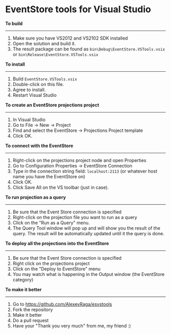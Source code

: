 EventStore tools for Visual Studio
=========


**To build**
________

1. Make sure you have VS2012 and VS2102 SDK installed
2. Open the solution and build it.
3. The result package can be found as `bin\Debug\EventStore.VSTools.vsix` or `bin\Release\EventStore.VSTools.vsix`


**To install**
__________

1. Build `EventStore.VSTools.vsix`
2. Double-click on this file.
3. Agree to install.
4. Restart Visual Studio


**To create an EventStore projections project**
___________________________________________

1. In Visual Studio
2. Go to File -> New -> Project
3. Find and select the EventStore -> Projections Project template
4. Click OK.

**To connect with the EventStore**
______________________________

1. Right-click on the projections project node and open Properties
2. Go to Configuration Properties -> EventStore Connection
3. Type in the connection string field: `localhost:2113` (or whatever host name you have the EventStore on)
4. Click OK.
5. Click Save All on the VS toolbar (just in case).

**To run projection as a query**
____________________________

1. Be sure that the Event Store connection is specified
2. Right-click on the projection file you want to run as a query
3. Click on the "Run as a Query" menu.
4. The Query Tool window will pop up and will show you the result of the query. The result will be automatically updated until it the query is done.

**To deploy all the projections into the EventStore**
_________________________________________________

1. Be sure that the Event Store connection is specified
2. Right click on the projections project
3. Click on the "Deploy to EventStore" menu
4. You may watch what is happening in the Output window (the EventStore category)

**To make it better**
_________________

1. Go to https://github.com/AlexeyRaga/esvstools
2. Fork the repository
3. Make it better
4. Do a pull request
5. Have your "Thank you very much" from me, my friend :)
